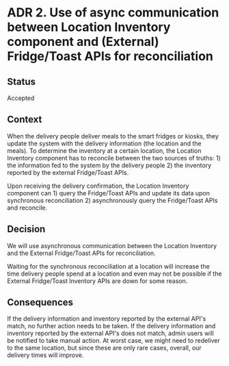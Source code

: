 # ADR 2. Use of async communication between Location Inventory component and (External) Fridge/Toast APIs for reconciliation

## Status
Accepted

## Context
When the delivery people deliver meals to the smart fridges or kiosks, they update the system with the delivery information (the location and the meals).
To determine the inventory at a certain location, the Location Inventory component has to reconcile between the two sources of truths: 1) the information fed
to the system by the delivery people 2) the inventory reported by the external Fridge/Toast APIs.

Upon receiving the delivery confirmation, the Location Inventory component can 1) query the Fridge/Toast APIs and update its data upon synchronous 
reconciliation 2) asynchronously query the Fridge/Toast APIs and reconcile.

## Decision
We will use asynchronous communication between the Location Inventory and the External Fridge/Toast APIs for reconciliation.

Waiting for the synchronous reconciliation at a location will increase the time delivery people spend at a location and 
even may not be possible if the External Fridge/Toast Inventory APIs are down for some reason.

## Consequences
If the delivery information and inventory reported by the external API's match, no further action needs to be taken.
If the delivery information and inventory reported by the external API's does not match, admin users will be notified to take manual action.
At worst case, we might need to redeliver to the same location, but since these are only rare cases, overall, our delivery times will improve.
